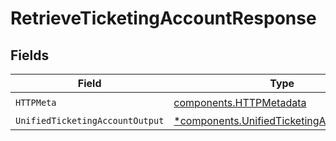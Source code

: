 # RetrieveTicketingAccountResponse


## Fields

| Field                                                                                                 | Type                                                                                                  | Required                                                                                              | Description                                                                                           |
| ----------------------------------------------------------------------------------------------------- | ----------------------------------------------------------------------------------------------------- | ----------------------------------------------------------------------------------------------------- | ----------------------------------------------------------------------------------------------------- |
| `HTTPMeta`                                                                                            | [components.HTTPMetadata](../../models/components/httpmetadata.md)                                    | :heavy_check_mark:                                                                                    | N/A                                                                                                   |
| `UnifiedTicketingAccountOutput`                                                                       | [*components.UnifiedTicketingAccountOutput](../../models/components/unifiedticketingaccountoutput.md) | :heavy_minus_sign:                                                                                    | N/A                                                                                                   |